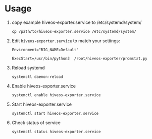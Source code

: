 # Usage

1. copy example hiveos-exporter.service to /etc/systemd/system/

    `cp /path/to/hiveos-exporter.service /etc/systemd/system/`

2. Edit `hiveos-exporter.service` to match your settings:

    `Environment="RIG_NAME=Default"`
   
    `ExecStart=/usr/bin/python3  /root/hiveos-exporter/promstat.py`
3. Reload systemd

    `systemctl daemon-reload`
4. Enable hiveos-exporter.service

    `systemctl enable hiveos-exporter.service`
5. Start hiveos-exporter.service

    `systemctl start hiveos-exporter.service`
6. Check status of service

    `systemctl status hiveos-exporter.service`
